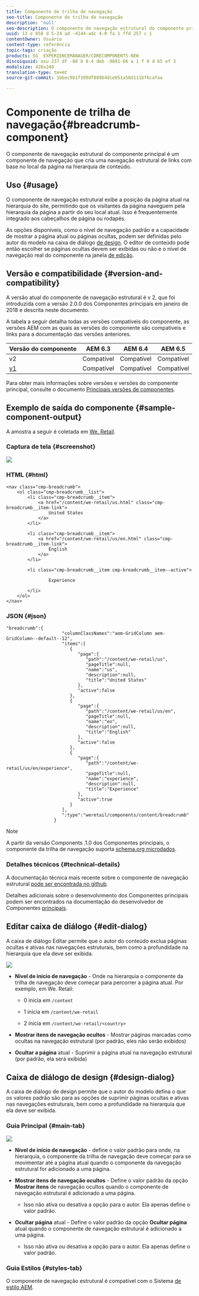 ```yaml
---
title: Componente de trilha de navegação
seo-title: Componente de trilha de navegação
description: 'null'
seo-description: O componente de navegação estrutural do componente principal é um componente de navegação que cria uma navegação estrutural de links com base no local da página na hierarquia de conteúdo.
uuid: 13 e 858 d 5-24 ad -4144-adc 4-0 fa 1 ffd 257 c 1
contentOwner: Usuário
content-type: referência
topic-tags: criação
products: SG_ EXPERIENCEMANAGER/CORECOMPONENTS-NEW
discoiquuid: asu 237 df -08 b 8-4 deb -9881-66 a 1 f 0 d 65 ef 3
modalsize: 426x240
translation-type: tm+mt
source-git-commit: 1bbec9b1f109df88964dce051a58d111bf6cafaa

---
```



# Componente de trilha de navegação{#breadcrumb-component}

O componente de navegação estrutural do componente principal é um componente de navegação que cria uma navegação estrutural de links com base no local da página na hierarquia de conteúdo.

## Uso {#usage}

O componente de navegação estrutural exibe a posição da página atual na hierarquia do site, permitindo que os visitantes da página naveguem pela hierarquia da página a partir do seu local atual. Isso é frequentemente integrado aos cabeçalhos de página ou rodapés.

As opções disponíveis, como o nível de navegação padrão e a capacidade de mostrar a página atual ou páginas ocultas, podem ser definidas pelo autor do modelo na caixa de diálogo [de design](#design-dialog). O editor de conteúdo pode então escolher se páginas ocultas devem ser exibidas ou não e o nível de navegação real do componente na janela [de edição](#edit-dialog).

## Versão e compatibilidade {#version-and-compatibility}

A versão atual do componente de navegação estrutural é v 2, que foi introduzida com a versão 2.0.0 dos Componentes principais em janeiro de 2018 e descrita neste documento.

A tabela a seguir detalha todas as versões compatíveis do componente, as versões AEM com as quais as versões do componente são compatíveis e links para a documentação das versões anteriores.

| Versão do componente | AEM 6.3 | AEM 6.4 | AEM 6.5 |
|--- |--- |--- |--- |
| v2 | Compatível | Compatível | Compatível |
| [v1](breadcrumb-v1.md) | Compatível | Compatível | Compatível |

Para obter mais informações sobre versões e versões do componente principal, consulte o documento [Principais versões de componentes](versions.md).

## Exemplo de saída do componente {#sample-component-output}

A amostra a seguir é coletada em [We. Retail](https://helpx.adobe.com/experience-manager/6-5/sites/developing/using/we-retail.html).

### Captura de tela {#screenshot}

![](assets/chlimage_1.png)

### HTML {#html}

```
<nav class="cmp-breadcrumb">
    <ol class="cmp-breadcrumb__list">
        <li class="cmp-breadcrumb__item">
            <a href="/content/we-retail/us.html" class="cmp-breadcrumb__item-link">
                United States
            </a>
        </li>
    
        <li class="cmp-breadcrumb__item">
            <a href="/content/we-retail/us/en.html" class="cmp-breadcrumb__item-link">
                English
            </a>
        </li>
    
        <li class="cmp-breadcrumb__item cmp-breadcrumb__item--active">
            
                Experience
            
        </li>
    </ol>
</nav>
```

### JSON {#json}

```
"breadcrumb":{  
                     "columnClassNames":"aem-GridColumn aem-GridColumn--default--12",
                     "items":[  
                        {  
                           "page":{  
                              "path":"/content/we-retail/us",
                              "pageTitle":null,
                              "name":"us",
                              "description":null,
                              "title":"United States"
                           },
                           "active":false
                        },
                        {  
                           "page":{  
                              "path":"/content/we-retail/us/en",
                              "pageTitle":null,
                              "name":"en",
                              "description":null,
                              "title":"English"
                           },
                           "active":false
                        },
                        {  
                           "page":{  
                              "path":"/content/we-retail/us/en/experience",
                              "pageTitle":null,
                              "name":"experience",
                              "description":null,
                              "title":"Experience"
                           },
                           "active":true
                        }
                     ],
                     ":type":"weretail/components/content/breadcrumb"
                  }
```

>[!NOTE]
>
>A partir da versão Components .1.0 dos Componentes principais, o componente da trilha de navegação suporta [schema.org microdados](https://schema.org/BreadcrumbList).

### Detalhes técnicos {#technical-details}

A documentação técnica mais recente sobre o componente de navegação estrutural [pode ser encontrada no github](https://github.com/adobe/aem-core-wcm-components/blob/master/content/src/content/jcr_root/apps/core/wcm/components/breadcrumb/v2/breadcrumb).

Detalhes adicionais sobre o desenvolvimento dos Componentes principais podem ser encontrados na documentação do desenvolvedor de Componentes [principais](developing.md).

## Editar caixa de diálogo {#edit-dialog}

A caixa de diálogo Editar permite que o autor do conteúdo exclua páginas ocultas e ativas nas navegações estruturais, bem como a profundidade na hierarquia que ela deve ser exibida.

![](assets/screen_shot_2018-01-12at124250.png)

* **Nível de início de navegação** - Onde na hierarquia o componente da trilha de navegação deve começar para percorrer a página atual. Por exemplo, em We. Retail:

   * 0 inicia em `/content`

   * 1 inicia em `/content/we-retail`
   * 2 inicia em `/content/we-retail/<country>`

* **Mostrar itens de navegação ocultos** - Mostrar páginas marcadas como ocultas na navegação estrutural (por padrão, eles não serão exibidos)
* **Ocultar a página** atual - Suprimir a página atual na navegação estrutural (por padrão, ela será exibida)

## Caixa de diálogo de design {#design-dialog}

A caixa de diálogo de design permite que o autor do modelo defina o que os valores padrão são para as opções de suprimir páginas ocultas e ativas nas navegações estruturais, bem como a profundidade na hierarquia que ela deve ser exibida.

### Guia Principal {#main-tab}

![](assets/screen_shot_2018-01-12at124437.png)

* **Nível de início de navegação** - define o valor padrão para onde, na hierarquia, o componente da trilha de navegação deve começar para se movimentar até a página atual quando o componente da navegação estrutural for adicionado a uma página.
* **Mostrar itens de navegação ocultos** - Define o valor padrão da opção **Mostrar itens** de navegação ocultos quando o componente de navegação estrutural é adicionado a uma página.

   * Isso não ativa ou desativa a opção para o autor. Ela apenas define o valor padrão.

* **Ocultar página** atual - Define o valor padrão da opção **Ocultar página** atual quando o componente de navegação estrutural é adicionado a uma página.

   * Isso não ativa ou desativa a opção para o autor. Ela apenas define o valor padrão.

### Guia Estilos {#styles-tab}

O componente de navegação estrutural é compatível com o Sistema [de estilo AEM](authoring.md#component-styling).